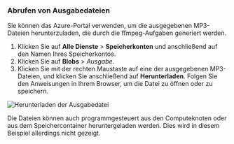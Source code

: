 ### <a name="retrieve-output-files"></a>Abrufen von Ausgabedateien

Sie können das Azure-Portal verwenden, um die ausgegebenen MP3-Dateien herunterzuladen, die durch die ffmpeg-Aufgaben generiert werden. 

1. Klicken Sie auf **Alle Dienste** > **Speicherkonten** und anschließend auf den Namen Ihres Speicherkontos.
2. Klicken Sie auf **Blobs** > *Ausgabe*.
3. Klicken Sie mit der rechten Maustaste auf eine der ausgegebenen MP3-Dateien, und klicken Sie anschließend auf **Herunterladen**. Folgen Sie den Anweisungen in Ihrem Browser, um die Datei zu öffnen oder zu speichern.

![Herunterladen der Ausgabedatei](./media/batch-common-tutorial-download/download.png)

Die Dateien können auch programmgesteuert aus den Computeknoten oder aus dem Speichercontainer heruntergeladen werden. Dies wird in diesem Beispiel allerdings nicht gezeigt.
